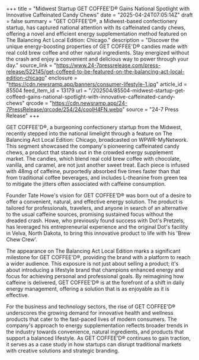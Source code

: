 +++
title = "Midwest Startup GET COFFEE'D® Gains National Spotlight with Innovative Caffeinated Candy Chews"
date = "2025-04-24T07:05:14Z"
draft = false
summary = "GET COFFEE'D®, a Midwest-based confectionery startup, has captured national attention with its caffeinated candy chews, offering a novel and efficient energy supplementation method featured on The Balancing Act Local Edition: Chicago."
description = "Discover the unique energy-boosting properties of GET COFFEE'D® candies made with real cold brew coffee and other natural ingredients. Stay energized without the crash and enjoy a convenient and delicious way to power through your day."
source_link = "https://www.24-7pressrelease.com/press-release/522145/get-coffeed-to-be-featured-on-the-balancing-act-local-edition-chicago"
enclosure = "https://cdn.newsramp.app/banners/consumer-lifestyle-1.jpg"
article_id = 85504
feed_item_id = 13179
url = "/202504/85504-midwest-startup-get-coffeed-gains-national-spotlight-with-innovative-caffeinated-candy-chews"
qrcode = "https://cdn.newsramp.app/24-7PressRelease/qrcode/254/24/coolH4FN.webp"
source = "24-7 Press Release"
+++

<p>GET COFFEE'D®, a burgeoning confectionery startup from the Midwest, recently stepped into the national limelight through a feature on The Balancing Act Local Edition: Chicago, broadcasted on WPWR-MyNetwork. This segment showcased the company's pioneering caffeinated candy chews, a product that stands out in the crowded energy supplement market. The candies, which blend real cold brew coffee with chocolate, vanilla, and caramel, are not just another sweet treat. Each piece is infused with 48mg of caffeine, purportedly absorbed five times faster than that from traditional coffee beverages, and includes L-theanine from green tea to mitigate the jitters often associated with caffeine consumption.</p><p>Founder Tate Howe's vision for GET COFFEE'D® was born out of a desire to offer a convenient, natural, and effective energy solution. The product is tailored for professionals, travelers, and anyone in search of an alternative to the usual caffeine sources, promising sustained focus without the dreaded crash. Howe, who previously found success with Dot's Pretzels, has leveraged his entrepreneurial experience and the original Dot's facility in Velva, North Dakota, to bring this innovative product to life with his 'Brew Chew Crew'.</p><p>The appearance on The Balancing Act Local Edition marks a significant milestone for GET COFFEE'D®, providing the brand with a platform to reach a wider audience. This exposure is not just about selling a product; it's about introducing a lifestyle brand that champions enhanced energy and focus for achieving personal and professional goals. By reimagining how caffeine is delivered, GET COFFEE'D® is at the forefront of a shift in daily energy management, offering a solution that is as enjoyable as it is effective.</p><p>For the business and technology sectors, the rise of GET COFFEE'D® underscores the growing demand for innovative health and wellness products that cater to the fast-paced lives of modern consumers. The company's approach to energy supplementation reflects broader trends in the industry towards convenience, natural ingredients, and products that support a balanced lifestyle. As GET COFFEE'D® continues to gain traction, it serves as a case study in how startups can disrupt traditional markets with creative solutions and strategic branding.</p>